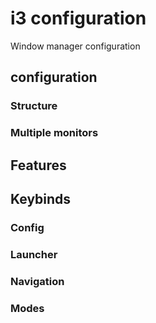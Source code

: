 # i3 configuration

Window manager configuration

## configuration

### Structure

### Multiple monitors

## Features

## Keybinds

### Config

### Launcher

### Navigation

### Modes

